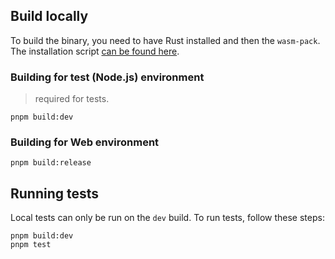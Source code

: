 ## Build locally

To build the binary, you need to have Rust installed and then the `wasm-pack`.
The installation script [can be found here](https://rustwasm.github.io/wasm-pack/).

### Building for test (Node.js) environment

> required for tests.

```shell
pnpm build:dev
```

### Building for Web environment

```shell
pnpm build:release
```

## Running tests

Local tests can only be run on the `dev` build.
To run tests, follow these steps:

```shell
pnpm build:dev
pnpm test
```
